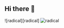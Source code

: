 ## Hi there 👋

<!--
**JanakanSureshraj/JanakanSureshraj** is a ✨ _special_ ✨ repository because its `README.md` (this file) appears on your GitHub profile.

Here are some ideas to get you started:

- 🔭 I’m currently working on ...
- 🌱 I’m currently learning ...
- 👯 I’m looking to collaborate on ...
- 🤔 I’m looking for help with ...
- 💬 Ask me about ...
- 📫 How to reach me: ...
- 😄 Pronouns: ...
- ⚡ Fun fact: ...
-->
![radical][radical]  ![radical][radical_repo]

[radical_repo]: https://github-readme-stats.vercel.app/api/top-langs?username=janakansureshraj&cache_seconds=60&theme=radical&langs_count=8&layout=compact
